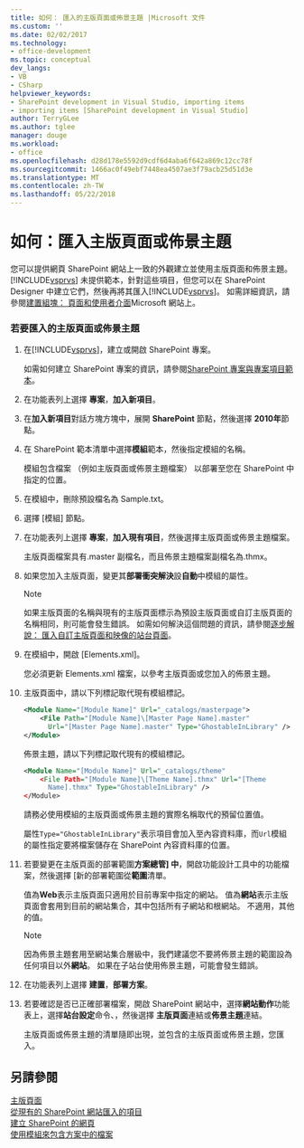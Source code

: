 ```yaml
---
title: 如何： 匯入的主版頁面或佈景主題 |Microsoft 文件
ms.custom: ''
ms.date: 02/02/2017
ms.technology:
- office-development
ms.topic: conceptual
dev_langs:
- VB
- CSharp
helpviewer_keywords:
- SharePoint development in Visual Studio, importing items
- importing items [SharePoint development in Visual Studio]
author: TerryGLee
ms.author: tglee
manager: douge
ms.workload:
- office
ms.openlocfilehash: d28d178e5592d9cdf6d4aba6f642a869c12cc78f
ms.sourcegitcommit: 1466ac0f49ebf7448ea4507ae3f79acb25d51d3e
ms.translationtype: MT
ms.contentlocale: zh-TW
ms.lasthandoff: 05/22/2018
---
```

# <a name="how-to-import-a-master-page-or-theme"></a>如何：匯入主版頁面或佈景主題
  您可以提供網頁 SharePoint 網站上一致的外觀建立並使用主版頁面和佈景主題。 [!INCLUDE[vsprvs](../sharepoint/includes/vsprvs-md.md)] 未提供範本，針對這些項目，但您可以在 SharePoint Designer 中建立它們，然後再將其匯入[!INCLUDE[vsprvs](../sharepoint/includes/vsprvs-md.md)]。 如需詳細資訊，請參閱[建置組塊： 頁面和使用者介面](http://go.microsoft.com/fwlink/?LinkID=182095)Microsoft 網站上。  
  
### <a name="to-import-a-master-page-or-theme"></a>若要匯入的主版頁面或佈景主題  
  
1.  在[!INCLUDE[vsprvs](../sharepoint/includes/vsprvs-md.md)]，建立或開啟 SharePoint 專案。  
  
     如需如何建立 SharePoint 專案的資訊，請參閱[SharePoint 專案與專案項目範本](../sharepoint/sharepoint-project-and-project-item-templates.md)。  
  
2.  在功能表列上選擇 **專案**，**加入新項目**。  
  
3.  在**加入新項目**對話方塊方塊中，展開  **SharePoint**  節點，然後選擇  **2010年**節點。  
  
4.  在 SharePoint 範本清單中選擇**模組**範本，然後指定模組的名稱。  
  
     模組包含檔案 （例如主版頁面或佈景主題檔案） 以部署至您在 SharePoint 中指定的位置。  
  
5.  在模組中，刪除預設檔名為 Sample.txt。  
  
6.  選擇 [模組] 節點。  
  
7.  在功能表列上選擇 **專案**，**加入現有項目**，然後選擇主版頁面或佈景主題檔案。  
  
     主版頁面檔案具有.master 副檔名，而且佈景主題檔案副檔名為.thmx。  
  
8.  如果您加入主版頁面，變更其**部署衝突解決**設**自動**中模組的屬性。  
  
    > [!NOTE]  
    >  如果主版頁面的名稱與現有的主版頁面標示為預設主版頁面或自訂主版頁面的名稱相同，則可能會發生錯誤。 如需如何解決這個問題的資訊，請參閱[逐步解說： 匯入自訂主版頁面和映像的站台頁面](../sharepoint/walkthrough-import-a-custom-master-page-and-site-page-with-an-image.md)。  
  
9. 在模組中，開啟 [Elements.xml]。  
  
     您必須更新 Elements.xml 檔案，以參考主版頁面或您加入的佈景主題。  
  
10. 主版頁面中，請以下列標記取代現有模組標記。  
  
    ```xml  
    <Module Name="[Module Name]" Url="_catalogs/masterpage">  
        <File Path="[Module Name]\[Master Page Name].master"   
          Url="[Master Page Name].master" Type="GhostableInLibrary" />  
    </Module>  
    ```  
  
     佈景主題，請以下列標記取代現有的模組標記。  
  
    ```xml  
    <Module Name="[Module Name]" Url="_catalogs/theme"   
        <File Path="[Module Name]\[Theme Name].thmx" Url="[Theme     
          Name].thmx" Type="GhostableInLibrary" />  
    </Module>  
    ```  
  
     請務必使用模組的主版頁面或佈景主題的實際名稱取代的預留位置值。  
  
     屬性`Type="GhostableInLibrary"`表示項目會加入至內容資料庫，而`Url`模組的屬性指定要將檔案儲存在 SharePoint 內容資料庫的位置。  
  
11. 若要變更在主版頁面的部署範圍**方案總管] 中**，開啟功能設計工具中的功能檔案，然後選擇 [新的部署範圍從**範圍**清單。  
  
     值為**Web**表示主版頁面只適用於目前專案中指定的網站。 值為**網站**表示主版頁面會套用到目前的網站集合，其中包括所有子網站和根網站。 不適用，其他的值。  
  
    > [!NOTE]  
    >  因為佈景主題套用至網站集合層級中，我們建議您不要將佈景主題的範圍設為任何項目以外**網站**。 如果在子站台使用佈景主題，可能會發生錯誤。  
  
12. 在功能表列上選擇 **建置**，**部署方案**。  
  
13. 若要確認是否已正確部署檔案，開啟 SharePoint 網站中，選擇**網站動作**功能表上，選擇**站台設定**命令、，然後選擇 **主版頁面**連結或**佈景主題**連結。  
  
     主版頁面或佈景主題的清單隨即出現，並包含的主版頁面或佈景主題，您匯入。  
  
## <a name="see-also"></a>另請參閱  
 [主版頁面](http://go.microsoft.com/fwlink/?LinkId=184955)   
 [從現有的 SharePoint 網站匯入的項目](../sharepoint/importing-items-from-an-existing-sharepoint-site.md)   
 [建立 SharePoint 的網頁](../sharepoint/creating-pages-for-sharepoint.md)   
 [使用模組來包含方案中的檔案](../sharepoint/using-modules-to-include-files-in-the-solution.md)  
  
  